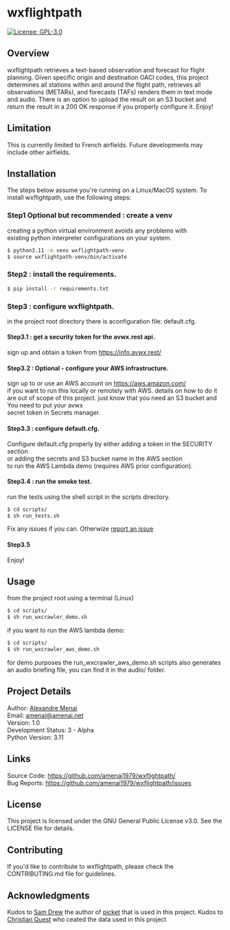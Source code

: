 # wxflightpath

[![License: GPL-3.0](https://img.shields.io/badge/License-GPL%203.0-blue.svg)](https://www.gnu.org/licenses/gpl-3.0)

## Overview

wxflightpath retrieves a text-based observation and forecast for flight planning.
Given specific origin and destination OACI codes, this project determines all stations
within and around the flight path, retrieves all observations (METARs), and forecasts (TAFs)
renders them in text mode and audio.
There is an option to upload the result on an S3 bucket and return the result in a 200 OK response
if you properly configure it.
Enjoy!
## Limitation
This is currently limited to French airfields. 
Future developments may include other airfields.
## Installation
The steps below assume you're running on a Linux/MacOS system.
To install wxflightpath, use the following steps:
### Step1 Optional but recommended : create a venv
creating a python virtual environment avoids any problems with\
existing python interpreter configurations on your system.
```bash
$ python3.11 -m venv wxflightpath-venv
$ source wxflightpath-venv/bin/activate
```
### Step2 : install the requirements.

```bash
$ pip install -r requirements.txt
```
### Step3 : configure wxflightpath.
in the project root directory there is aconfiguration file: default.cfg.
#### Step3.1 : get a security token for the avwx.rest api.
sign up and obtain a token from https://info.avwx.rest/
#### Step3.2 : Optional - configure your AWS infrastructure.
sign up to or use an AWS account on https://aws.amazon.com/ \
if you want to run this locally or remotely with AWS.
details on how to do it are out of scope of this project.
just know that you need an S3 bucket and You need to put your avwx\
secret token in Secrets manager.
#### Step3.3 : configure default.cfg.
Configure default.cfg properly by either adding a token in the SECURITY section\
or adding the secrets and S3 bucket name in the AWS section\
to run the AWS Lambda demo (requires AWS prior configuration).
#### Step3.4 : run the smoke test.
run the tests using the shell script in the scripts directory.
```bash
$ cd scripts/
$ sh run_tests.sh
```
Fix any issues if you can. Otherwize [report an issue](https://github.com/amenai1979/wxflightpath/issues)

#### Step3.5
Enjoy!

## Usage

from the project root using a terminal (Linux)
```bash
$ cd scripts/
$ sh run_wxcrawler_demo.sh 
```
if you want to run the AWS lambda demo:

```bash
$ cd scripts/
$ sh run_wxcrawler_aws_demo.sh 
```
for demo purposes the run_wxcrawler_aws_demo.sh scripts also generates an audio briefing file, you can find it in the audio/ folder.

## Project Details

Author: [Alexandre Menai](https://www.linkedin.com/in/menai/)\
Email: amenai@amenai.net\
Version: 1.0\
Development Status: 3 - Alpha\
Python Version: 3.11

## Links

Source Code: https://github.com/amenai1979/wxflightpath/ \
Bug Reports: https://github.com/amenai1979/wxflightpath/issues

## License

This project is licensed under the GNU General Public License v3.0. See the LICENSE file for details.

## Contributing

If you'd like to contribute to wxflightpath, please check the CONTRIBUTING.md file for guidelines.

## Acknowledgments

Kudos to [Sam Drew](https://github.com/sam-drew) the author of [picket](https://github.com/sam-drew/picket) that is used in this project.
Kudos to [Christian Quest](https://www.sia.aviation-civile.gouv.fr/produits-numeriques-en-libre-disposition/les-bases-de-donnees-sia/donnees-aeronautiques-xml-airac-13-23.html) who ceated the data used in this project 
